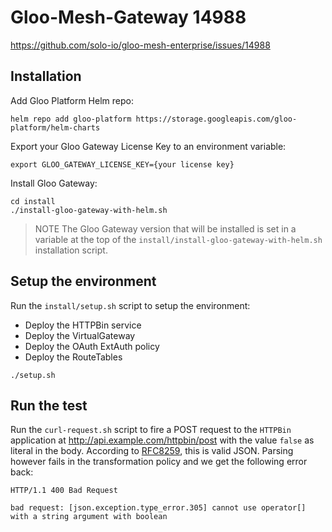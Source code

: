 # Gloo-Mesh-Gateway 14988

https://github.com/solo-io/gloo-mesh-enterprise/issues/14988

## Installation

Add Gloo Platform Helm repo:
```
helm repo add gloo-platform https://storage.googleapis.com/gloo-platform/helm-charts
```

Export your Gloo Gateway License Key to an environment variable:
```
export GLOO_GATEWAY_LICENSE_KEY={your license key}
```

Install Gloo Gateway:
```
cd install
./install-gloo-gateway-with-helm.sh
```

> NOTE
> The Gloo Gateway version that will be installed is set in a variable at the top of the `install/install-gloo-gateway-with-helm.sh` installation script.

## Setup the environment

Run the `install/setup.sh` script to setup the environment:
- Deploy the HTTPBin service
- Deploy the VirtualGateway
- Deploy the OAuth ExtAuth policy
- Deploy the RouteTables

```
./setup.sh
```

## Run the test

Run the `curl-request.sh` script to fire a POST request to the `HTTPBin` application at http://api.example.com/httpbin/post with the value `false` as literal in the body. According to [RFC8259](https://datatracker.ietf.org/doc/html/rfc8259#section-3), this is valid JSON. Parsing however fails in the transformation policy and we get the following error back:

```
HTTP/1.1 400 Bad Request

bad request: [json.exception.type_error.305] cannot use operator[] with a string argument with boolean
```